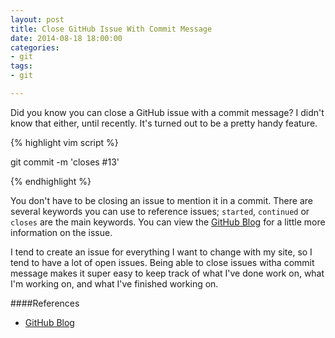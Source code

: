 ```yaml
---
layout: post
title: Close GitHub Issue With Commit Message
date: 2014-08-18 18:00:00
categories:
- git
tags:
- git

---
```


Did you know you can close a GitHub issue with a commit message?  I didn't know that either, until recently.  It's turned out to be a pretty handy feature. 

{% highlight vim script %}

git commit -m 'closes #13'

{% endhighlight %}

You don't have to be closing an issue to mention it in a commit.  There are several keywords you can use to reference issues; `started`, `continued` or `closes` are the main keywords.  You can view the [GitHub Blog][gitblog] for a little more information on the issue.

I tend to create an issue for everything I want to change with my site, so I tend to have a lot of open issues.  Being able to close issues witha commit message makes it super easy to keep track of what I've done work on, what I'm working on, and what I've finished working on.

####References
- [GitHub Blog][gitblog]

[gitblog]: https://github.com/blog/1386-closing-issues-via-commit-messages
